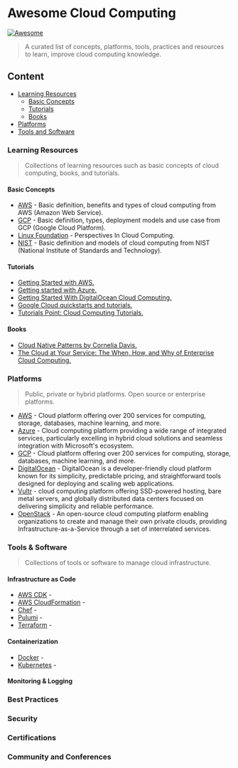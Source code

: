 # Awesome Cloud Computing

[![Awesome](https://awesome.re/badge.svg)](https://awesome.re)

> A curated list of concepts, platforms, tools, practices and resources to learn, improve cloud computing knowledge.

## Content

- [Learning Resources](#learning-resources)
    - [Basic Concepts](#basic-concepts)
    - [Tutorials](#tutorials)
    - [Books](#books)
- [Platforms](#platforms)
- [Tools and Software](#tools--software)

### Learning Resources

> Collections of learning resources such as basic concepts of cloud computing, books, and tutorials.

#### Basic Concepts

- [AWS](https://aws.amazon.com/what-is-cloud-computing/?nc1=h_ls) - Basic definition, benefits and types of cloud computing from AWS (Amazon Web Service).
- [GCP](https://cloud.google.com/learn/what-is-cloud-computing?hl=en) - Basic definition, types, deployment models and use case from GCP (Google Cloud Platform).
- [Linux Foundation](https://training.linuxfoundation.org/blog/perspectives-in-cloud-computing/) - Perspectives In Cloud Computing.
- [NIST](https://nvlpubs.nist.gov/nistpubs/legacy/sp/nistspecialpublication800-145.pdf) - Basic definition   and models of cloud computing from NIST (National Institute
of Standards and Technology).

#### Tutorials

- [Getting Started with AWS.](https://aws.amazon.com/getting-started/)
- [Getting started with Azure.](https://azure.microsoft.com/en-us/get-started)
- [Getting Started With DigitalOcean Cloud Computing.](https://www.digitalocean.com/community/tutorial-series/getting-started-with-cloud-computing)
- [Google Cloud quickstarts and tutorials.](https://cloud.google.com/docs/tutorials)
- [Tutorials Point: Cloud Computing Tutorials.](https://www.tutorialspoint.com/cloud_computing/index.htm)

#### Books

- [Cloud Native Patterns by Cornelia Davis.](https://www.manning.com/books/cloud-native-patterns)
- [The Cloud at Your Service: The When, How, and Why of Enterprise Cloud Computing.](https://www.amazon.com/Cloud-Your-Service-Enterprise-Computing/dp/1935182528)

### Platforms

> Public, private or hybrid platforms. Open source or enterprise platforms.

- [AWS](https://aws.amazon.com/console/) - Cloud platform offering over 200 services for computing, storage, databases, machine learning, and more.
- [Azure](https://azure.microsoft.com/en-us) - Cloud computing platform providing a wide range of integrated services, particularly excelling in hybrid cloud solutions and seamless integration with Microsoft's ecosystem.
- [GCP](https://cloud.google.com/?hl=en) - Cloud platform offering over 200 services for computing, storage, databases, machine learning, and more.
- [DigitalOcean](https://www.digitalocean.com/) - DigitalOcean is a developer-friendly cloud platform known for its simplicity, predictable pricing, and straightforward tools designed for deploying and scaling web applications.
- [Vultr](https://www.vultr.com/) - cloud computing platform offering SSD-powered hosting, bare metal servers, and globally distributed data centers focused on delivering simplicity and reliable performance.
- [OpenStack](https://www.openstack.org/) - An open-source cloud computing platform enabling organizations to create and manage their own private clouds, providing Infrastructure-as-a-Service through a set of interrelated services.

### Tools & Software

> Collections of tools or software to manage cloud infrastructure.

#### Infrastructure as Code

- [AWS CDK]() -
- [AWS CloudFormation]() -
- [Chef]() -
- [Pulumi]() -
- [Terraform]() -


#### Containerization

- [Docker]() -
- [Kubernetes]() -

#### Monitoring & Logging

### Best Practices

### Security

### Certifications

### Community and Conferences